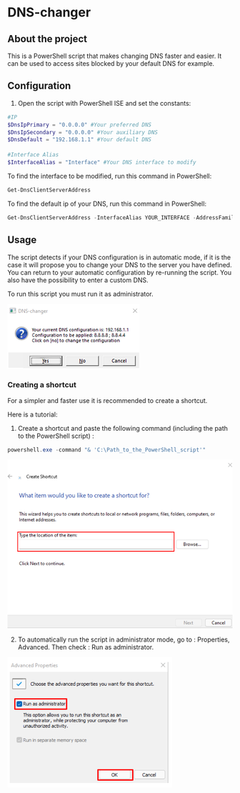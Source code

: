 # DNS-changer

## About the project

This is a PowerShell script that makes changing DNS faster and easier.
It can be used to access sites blocked by your default DNS for example.

## Configuration

1. Open the script with PowerShell ISE and set the constants:

```powershell
#IP
$DnsIpPrimary = "0.0.0.0" #Your preferred DNS
$DnsIpSecondary = "0.0.0.0" #Your auxiliary DNS
$DnsDefault = "192.168.1.1" #Your default DNS

#Interface Alias
$InterfaceAlias = "Interface" #Your DNS interface to modify
```

To find the interface to be modified, run this command in PowerShell:

```powershell
Get-DnsClientServerAddress
```

To find the default ip of your DNS, run this command in PowerShell:

```powershell
Get-DnsClientServerAddress -InterfaceAlias YOUR_INTERFACE -AddressFamily IPv4
```

## Usage

The script detects if your DNS configuration is in automatic mode, if it is the case it will propose you to change your DNS to the server you have defined.
You can return to your automatic configuration by re-running the script.
You also have the possibility to enter a custom DNS.

To run this script you must run it as administrator.

![Untitled](img/Untitled%208.png)

### Creating a shortcut

For a simpler and faster use it is recommended to create a shortcut.

Here is a tutorial:

1. Create a shortcut and paste the following command (including the path to the PowerShell script) :

```powershell
powershell.exe -command "& 'C:\Path_to_the_PowerShell_script'"
```

![Untitled](img/Untitled%203.png)

2. To automatically run the script in administrator mode, go to : Properties, Advanced. Then check : Run as administrator.

![Untitled](img/Untitled%207.png)